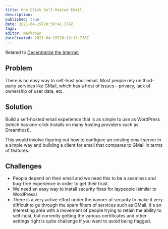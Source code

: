 ```yaml
---
title: One Click Self-Hosted Email
description: 
published: true
date: 2021-04-19T20:59:41.376Z
tags: 
editor: markdown
dateCreated: 2021-04-19T20:19:13.726Z
---
```


Related to [Decentralize the Internet](decentralize-internet.md)

## Problem
There is no easy way to self-host your email. Most people rely on third-party services like GMail, which has a host of issues – privacy, lack of ownership of user data, etc.

## Solution
Build a self-hosted email experience that is as simple to use as WordPress (which has one-click installs on many hosting providers such as Dreamhost).

This would involve figuring out how to configure an existing email server in a simple way and building a client for email that compares to GMail in terms of features.

## Challenges
- People depend on their email and we need this to be a seamless and bug-free experience in order to get their trust.
- We need an easy way to install security fixes for laypeople (similar to WordPress)
- There is a very active effort under the banner of security to make it very difficult to ge through the spam filters of services such as GMail. It's an interesting area with a movement of people trying to retain the ability to self-host, but currently getting the various certificates and other settings right is quite challenge if you want to avoid being flagged.
